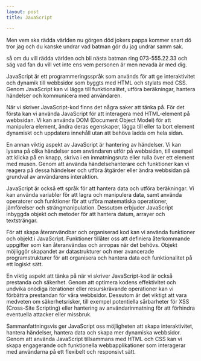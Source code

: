 ```yaml
---
layout: post
title: JavaScript

---
```

Men vem ska rädda världen nu görgen död jokers pappa kommer snart dö tror jag och du kanske undrar vad batman gör du jag undrar samm sak.

så om du vill rädda världen och bli nästa batman ring 073-555.22.33 och säg vad fan du vill vet inte ens vem personen är men nevada är med dig.

JavaScript är ett programmeringsspråk som används för att ge interaktivitet och dynamik till webbsidor som byggts med HTML och stylats med CSS. Genom JavaScript kan vi lägga till funktionalitet, utföra beräkningar, hantera händelser och kommunicera med användaren.

När vi skriver JavaScript-kod finns det några saker att tänka på. För det första kan vi använda JavaScript för att interagera med HTML-element på webbsidan. Vi kan använda DOM (Document Object Model) för att manipulera element, ändra deras egenskaper, lägga till eller ta bort element dynamiskt och uppdatera innehåll utan att behöva ladda om hela sidan.

En annan viktig aspekt av JavaScript är hantering av händelser. Vi kan lyssna på olika händelser som användaren utför på webbsidan, till exempel att klicka på en knapp, skriva i en inmatningsruta eller rulla över ett element med musen. Genom att använda händelsehanterare och funktioner kan vi reagera på dessa händelser och utföra åtgärder eller ändra webbsidan på grundval av användarens interaktion.

JavaScript är också ett språk för att hantera data och utföra beräkningar. Vi kan använda variabler för att lagra och manipulera data, samt använda operatorer och funktioner för att utföra matematiska operationer, jämförelser och strängmanipulation. Dessutom erbjuder JavaScript inbyggda objekt och metoder för att hantera datum, arrayer och textsträngar.

För att skapa återanvändbar och organiserad kod kan vi använda funktioner och objekt i JavaScript. Funktioner tillåter oss att definiera återkommande uppgifter som kan återanvändas och anropas när det behövs. Objekt möjliggör skapandet av datastrukturer och mer avancerade programstrukturer för att organisera och hantera data och funktionalitet på ett logiskt sätt.

En viktig aspekt att tänka på när vi skriver JavaScript-kod är också prestanda och säkerhet. Genom att optimera kodens effektivitet och undvika onödiga iterationer eller resurskrävande operationer kan vi förbättra prestandan för våra webbsidor. Dessutom är det viktigt att vara medveten om säkerhetsrisker, till exempel potentiella sårbarheter för XSS (Cross-Site Scripting) eller hantering av användarinmatning för att förhindra eventuella attacker eller missbruk.

Sammanfattningsvis ger JavaScript oss möjligheten att skapa interaktivitet, hantera händelser, hantera data och skapa mer dynamiska webbsidor. Genom att använda JavaScript tillsammans med HTML och CSS kan vi skapa engagerande och funktionella webbapplikationer som interagerar med användarna på ett flexibelt och responsivt sätt.





